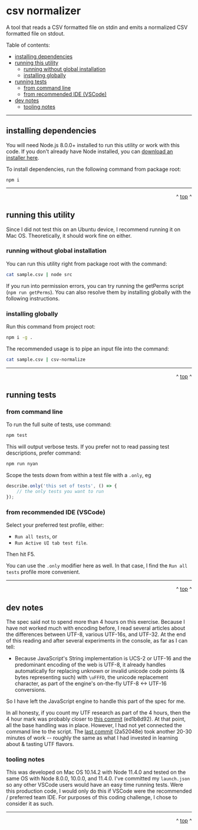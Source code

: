 # csv normalizer

A tool that reads a CSV formatted file on stdin and emits a normalized CSV formatted file on stdout.

Table of contents:
- [installing dependencies](#installing-dependencies)
- [running this utility](#running-this-utility)
  - [running without global installation](#running-without-global-installation)
  - [installing globally](#installing-globally)
- [running tests](#running-tests)
  - [from command line](#from-command-line)
  - [from recommended IDE (VSCode)](#from-recommended-ide-vscode)
- [dev notes](#dev-notes)
  - [tooling notes](#tooling-notes)

- - -


## installing dependencies

You will need Node.js 8.0.0+ installed to run this utility or work with this code. If you don't already have Node installed, you can [download an installer here](https://nodejs.org/en/download/).

To install dependencies, run the following command from package root:

```
npm i
```

- - -

<div align="right">^ <a href="#csv-normalizer">top</a> ^</div>


## running this utility

Since I did not test this on an Ubuntu device, I recommend running it on Mac OS. Theoretically, it should work fine on either.

### running without global installation

You can run this utility right from package root with the command:
```bash
cat sample.csv | node src
```

If you run into permission errors, you can try running the getPerms script (`npm run getPerms`). You can also resolve them by installing globally with the following instructions.

### installing globally

Run this command from project root:
```bash
npm i -g .
```

The recommended usage is to pipe an input file into the command:
```bash
cat sample.csv | csv-normalize
```

- - -

<div align="right">^ <a href="#csv-normalizer">top</a> ^</div>


## running tests

### from command line

To run the full suite of tests, use command:
```bash
npm test
```

This will output verbose tests. If you prefer not to read passing test descriptions, prefer command:
```bash
npm run nyan
```

Scope the tests down from within a test file with a `.only`, eg
```js
describe.only('this set of tests', () => {
    // the only tests you want to run
});
```

### from recommended IDE (VSCode)

Select your preferred test profile, either:
- `Run all tests`, or
- `Run Active UI tab test file`.

Then hit F5.

You can use the `.only` modifier here as well. In that case, I find the `Run all tests` profile more convenient.

- - -

<div align="right">^ <a href="#csv-normalizer">top</a> ^</div>


## dev notes

The spec said not to spend more than 4 hours on this exercise. Because I have not worked much with encoding before, I read several articles about the differences between UTF-8, various UTF-16s, and UTF-32. At the end of this reading and after several experiments in the console, as far as I can tell:

- Because JavaScript's String implementation is UCS-2 or UTF-16 and the predominant encoding of the web is UTF-8, it already handles automatically for replacing unknown or invalid unicode code points (& bytes representing such) with `\uFFFD`, the unicode replacement character, as part of the engine's on-the-fly UTF-8 <-> UTF-16 conversions.

So I have left the JavaScript engine to handle this part of the spec for me.

In all honesty, if you count my UTF research as part of the 4 hours, then the 4 hour mark was probably closer to [this commit](ed1b8d92d0ccc6545e3602326539bc9fba6c2e72) (ed1b8d92). At that point, all the base handling was in place. However, I had not yet connected the command line to the script. The [last commit](2a52048e1f738d84628d8d78f5e7470e9d63b165) (2a52048e) took another 20-30 minutes of work -- roughly the same as what I had invested in learning about & tasting UTF flavors.

<!--

reminder refs in case manual unicode processing is necessary at a later stage:

https://stackoverflow.com/questions/44565859/how-does-utf-8-encoding-identify-single-byte-and-double-byte-characters

https://en.wikipedia.org/wiki/Specials_(Unicode_block)

https://mathiasbynens.be/notes/javascript-encoding

-->

### tooling notes

This was developed on Mac OS 10.14.2 with Node 11.4.0 and tested on the same OS with Node 8.0.0, 10.0.0, and 11.4.0. I've committed my `launch.json` so any other VSCode users would have an easy time running tests. Were this production code, I would only do this if VSCode were the recommended / preferred team IDE. For purposes of this coding challenge, I chose to consider it as such.

- - -

<div align="right">^ <a href="#csv-normalizer">top</a> ^</div>
